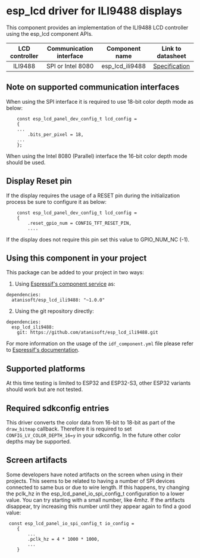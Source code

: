 # esp_lcd driver for ILI9488 displays

This component provides an implementation of the ILI9488 LCD controller using the esp_lcd component APIs.

| LCD controller | Communication interface | Component name | Link to datasheet |
| :------------: | :---------------------: | :------------: | :---------------: |
| ILI9488        | SPI or Intel 8080       | esp_lcd_ili9488 | [Specification](https://focuslcds.com/content/ILI9488.pdf) |

## Note on supported communication interfaces

When using the SPI interface it is required to use 18-bit color depth mode as below:

```
    const esp_lcd_panel_dev_config_t lcd_config = 
    {
    ...
        .bits_per_pixel = 18,
    ...
    };
```

When using the Intel 8080 (Parallel) interface the 16-bit color depth mode should be used.

## Display Reset pin

If the display requires the usage of a RESET pin during the initialization process
be sure to configure it as below:

```
    const esp_lcd_panel_dev_config_t lcd_config = 
    {
        .reset_gpio_num = CONFIG_TFT_RESET_PIN,
        ....
```

If the display does not require this pin set this value to GPIO_NUM_NC (-1).

## Using this component in your project

This package can be added to your project in two ways:

1. Using [Espressif's component service](https://components.espressif.com/) as:
```
dependencies:
  atanisoft/esp_lcd_ili9488: "~1.0.0"
```

2. Using the git repository directly:

```
dependencies:
  esp_lcd_ili9488:
    git: https://github.com/atanisoft/esp_lcd_ili9488.git
```

For more information on the usage of the `idf_component.yml` file please refer to [Espressif's documentation](https://docs.espressif.com/projects/esp-idf/en/latest/esp32/api-guides/tools/idf-component-manager.html).

## Supported platforms

At this time testing is limited to ESP32 and ESP32-S3, other ESP32 variants should work but are not tested.

## Required sdkconfig entries

This driver converts the color data from 16-bit to 18-bit as part of the `draw_bitmap` callback.
Therefore it is required to set `CONFIG_LV_COLOR_DEPTH_16=y` in your sdkconfig. In the future other
color depths may be supported.

## Screen artifacts

Some developers have noted artifacts on the screen when using in their projects. This seems to be related to
having a number of SPI devices connected to same bus or due to wire length. If this happens, try changing 
the pclk_hz in the esp_lcd_panel_io_spi_config_t configuration to a lower value. You can try starting with 
a small number, like 4mhz. If the artifacts disappear, try increasing this number until they appear again 
to find a good value:
```
 const esp_lcd_panel_io_spi_config_t io_config = 
    {
        ...
        .pclk_hz = 4 * 1000 * 1000,
        ...
    }
```
